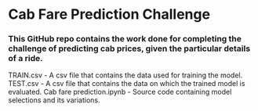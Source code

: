 # Cab Fare Prediction Challenge
### This GitHub repo contains the work done for completing the challenge of predicting cab prices, given the particular details of a ride.

TRAIN.csv - A csv file that contains the data used for training the model.
TEST.csv - A csv file that contains the data on which the trained model is evaluated.
Cab fare prediction.ipynb - Source code containing model selections and its variations.

